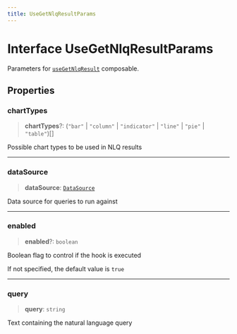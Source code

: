 ```yaml
---
title: UseGetNlqResultParams
---
```


# Interface UseGetNlqResultParams

Parameters for [`useGetNlqResult`](../generative-ai/function.useGetNlqResult.md) composable.

## Properties

### chartTypes

> **chartTypes**?: (`"bar"` \| `"column"` \| `"indicator"` \| `"line"` \| `"pie"` \| `"table"`)[]

Possible chart types to be used in NLQ results

***

### dataSource

> **dataSource**: [`DataSource`](../../sdk-data/type-aliases/type-alias.DataSource.md)

Data source for queries to run against

***

### enabled

> **enabled**?: `boolean`

Boolean flag to control if the hook is executed

If not specified, the default value is `true`

***

### query

> **query**: `string`

Text containing the natural language query
